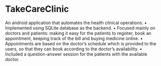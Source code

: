 # TakeCareClinic
An android application that automates the health clinical operations. • Implemented using SQLite database as the backend. • Focused mainly on doctors and patients: making it easy for the patients to register, book an appointment, keeping track of the bill and buying medicine online. • Appointments are based on the doctor’s schedule which is provided to the users, so that they can book according to the doctor’s availability. • Included a question-answer session for the patients with the available doctor.
